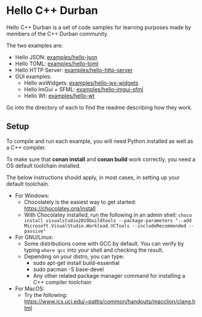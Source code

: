 # Hello C++ Durban

Hello C++ Durban is a set of code samples for learning purposes made by members of the C++ Durban community.

The two examples are:

* Hello JSON: [examples/hello-json](examples/hello-json)
* Hello TOML: [examples/hello-toml](examples/hello-toml)
* Hello HTTP Server: [examples/hello-http-server](examples/hello-http-server)
* GUI examples:
  * Hello wxWidgets: [examples/hello-wx-widgets](examples/hello-wx-widgets)
  * Hello ImGui + SFML: [examples/hello-imgui-sfml](examples/hello-imgui-sfml)
  * Hello Wt: [examples/hello-wt](examples/hello-wt)

Go into the directory of each to find the readme describing how they work.

## Setup
To compile and run each example, you will need Python installed as well as a C++ compiler.

To make sure that **conan install** and **conan build** work correctly, you need a OS default toolchain installed.

The below instructions should apply, in most cases, in setting up your default toolchain.

* For Windows:
    * Chocolately is the easiest way to get started: https://chocolatey.org/install
    * With Chocolatey installed, run the following in an admin shell: ```choco install visualstudio2019buildtools --package-parameters "--add Microsoft.VisualStudio.Workload.VCTools --includeRecommended --passive"```
* For GNU/Linux:
    * Some distributions come with GCC by default. You can verify by typing ```where gcc``` into your shell and checking the result.
    * Depending on your distro, you can type:
        * sudo apt-get install build-essential
        * sudo pacman -S base-devel
        * Any other related package manager command for installing a C++ compiler toolchain
* For MacOS:
    * Try the following: https://www.ics.uci.edu/~pattis/common/handouts/macclion/clang.html
    
